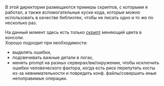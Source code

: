 В этой директории размещаются примеры скриптов, с которыми я работал, а также вспомогательные куски кода, которые можно использовать в качестве библиотек, чтобы не писать одно и то же по несколько раз.<br>

На данный момент здесь есть только [скрипт](colour_demo.sh) меняющий цвета в консоли.<br>
Хорошо подходит при необходимости:
* выделять ошибки, 
* подсвечивать важные детали в логах,
* менять prompt на разных серверах/вм/окружении, чтобы исключить ошибки человеческого фактора, когда есть риск перепутать хосты из-за невнимательности и повредить конф. файлы/совершить иные непоправимые операции.
